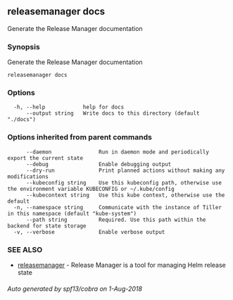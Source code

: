 ## releasemanager docs

Generate the Release Manager documentation

### Synopsis


Generate the Release Manager documentation

```
releasemanager docs
```

### Options

```
  -h, --help            help for docs
      --output string   Write docs to this directory (default "./docs")
```

### Options inherited from parent commands

```
      --daemon               Run in daemon mode and periodically export the current state
      --debug                Enable debugging output
      --dry-run              Print planned actions without making any modifications
      --kubeconfig string    Use this kubeconfig path, otherwise use the environment variable KUBECONFIG or ~/.kube/config
      --kubecontext string   Use this kube context, otherwise use the default
  -n, --namespace string     Communicate with the instance of Tiller in this namespace (default "kube-system")
      --path string          Required. Use this path within the backend for state storage
  -v, --verbose              Enable verbose output
```

### SEE ALSO
* [releasemanager](releasemanager.md)	 - 
Release Manager is a tool for managing Helm release state

###### Auto generated by spf13/cobra on 1-Aug-2018
